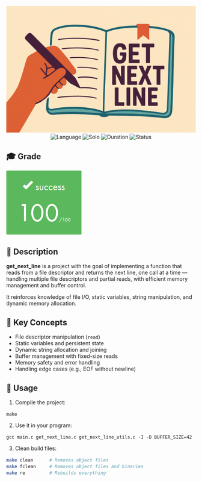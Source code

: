 <div align="center">

![Banner](assets/banner.png)  
![Language](https://img.shields.io/badge/C-00599C?logo=c&logoColor=white)
![Solo](https://img.shields.io/badge/Group-Alone-gainsboro)
![Duration](https://img.shields.io/badge/Estimated%20Hours-70h-A65B23)
![Status](https://img.shields.io/badge/Status-Completed-brightgreen)

</div>

## 🎓 Grade
![Grade](assets/grade.png)

## 📘 Description

**get_next_line** is a project with the goal of implementing a function that reads from a file descriptor and returns the next line, one call at a time — handling multiple file descriptors and partial reads, with efficient memory management and buffer control.

It reinforces knowledge of file I/O, static variables, string manipulation, and dynamic memory allocation.

## 🧠 Key Concepts

- File descriptor manipulation (`read`)
- Static variables and persistent state
- Dynamic string allocation and joining
- Buffer management with fixed-size reads
- Memory safety and error handling
- Handling edge cases (e.g., EOF without newline)

## 🚀 Usage

1. Compile the project:
```
make
```

2. Use it in your program:

```
gcc main.c get_next_line.c get_next_line_utils.c -I -D BUFFER_SIZE=42
```

3. Clean build files:
```bash
make clean      # Removes object files  
make fclean     # Removes object files and binaries  
make re         # Rebuilds everything
```


